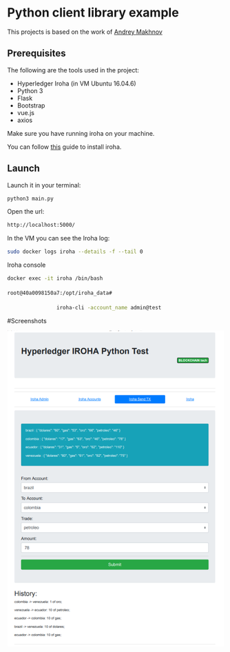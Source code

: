 # Python client library example

This projects is based on the work of [Andrey Makhnov](https://github.com/andrcrus/iroha-python-demo)

## Prerequisites

The following are the tools used in the project:

- Hyperledger Iroha (in VM Ubuntu 16.04.6)
- Python 3
- Flask 
- Bootstrap
- vue.js
- axios

Make sure you have running iroha on your machine. 

You can follow [this](https://iroha.readthedocs.io/en/latest/getting_started/index.html) guide to install iroha.

## Launch 

Launch it in your terminal:
```sh
python3 main.py
```

Open the url:

```sh
http://localhost:5000/
```


In the VM you can see the Iroha log:
```sh
sudo docker logs iroha --details -f --tail 0
```


Iroha console
```sh
docker exec -it iroha /bin/bash

root@40a0098150a7:/opt/iroha_data#

                iroha-cli -account_name admin@test

```


#Screenshots

![image](static/img/2.png)
